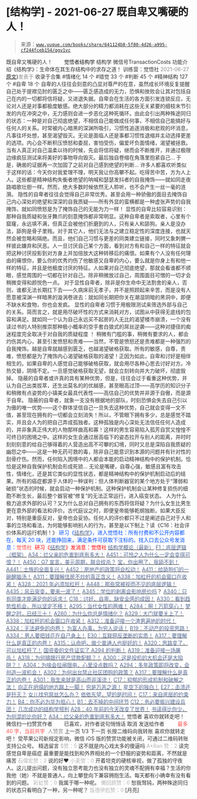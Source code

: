 # [结构学] - 2021-06-27 既自卑又嘴硬的人！

> 来源：[`www.yuque.com/books/share/641124b8-5f80-4d26-a995-cf244fceb154/qgv1vc`](https://www.yuque.com/books/share/641124b8-5f80-4d26-a995-cf244fceb154/qgv1vc)

<ne-p id="520f42f3293818f927861ebbd5b15da4_p_0" data-lake-id="520f42f3293818f927861ebbd5b15da4_p_0"><ne-text id="u041971fb" style="color: rgb(51, 51, 51);">既自卑又嘴硬的人！</ne-text></ne-p> <ne-p id="eed487cd2c8d65703e814cfa403b6838" data-lake-id="eed487cd2c8d65703e814cfa403b6838"><ne-text id="u17d9ce64" ne-fontsize="12" style="color: rgb(255, 255, 255);">原创</ne-text><ne-text id="u5a5af2f9" ne-fontsize="14">觉悟者</ne-text><ne-text id="u547e0ee7" ne-fontsize="14">结构学</ne-text></ne-p> <ne-p id="3d4a4b8e5e006d2d54572c0c63c746af" data-lake-id="3d4a4b8e5e006d2d54572c0c63c746af"><ne-text id="u5bed64ca" ne-fontsize="14" ne-bold="true" style="color: rgb(51, 51, 51);">结构学</ne-text></ne-p> <ne-p id="e03cbae275edbc3cac37c3b86cea53a5" data-lake-id="e03cbae275edbc3cac37c3b86cea53a5"><ne-text id="u9ae63598" ne-fontsize="14" style="color: rgb(51, 51, 51);">微信号</ne-text><ne-text id="ueb3c6dd0" ne-fontsize="14" style="color: rgb(51, 51, 51);">TransactionCosts</ne-text></ne-p> <ne-p id="4d1200151c55f0914d5e6646fa5c46af" data-lake-id="4d1200151c55f0914d5e6646fa5c46af"><ne-text id="ucd483b39" ne-fontsize="14" style="color: rgb(51, 51, 51);">功能介绍</ne-text><ne-text id="u87e1ea44" ne-fontsize="14" style="color: rgb(51, 51, 51);">《结构学》：生命体在其生存结构中的求存之道！ 训练营：觉悟社</ne-text></ne-p> <ne-p id="d6453527345a2f72f1f98c03d92fba79" data-lake-id="d6453527345a2f72f1f98c03d92fba79"><ne-text id="u35a422ca" style="color: rgb(140, 140, 140);">2021-06-27</ne-text>[<ne-text id="u21265521" ne-fontsize="14">原文</ne-text>](https://mp.weixin.qq.com/s?__biz=MzIzMDYwOTM0Mg==&mid=2247485900&idx=1&sn=83acf7157f70f8b8c8273b219807a94d&chksm=e8b1911ddfc6180be47d50c72991aa419968bafed332484fd251732e325037be0b449e32378d#rd))<ne-text id="u337e8c68" ne-fontsize="14" style="color: rgb(140, 140, 140);">发表于</ne-text></ne-p> <ne-p id="7836ba29f62efb4715e10cbb4a0ff44a" data-lake-id="7836ba29f62efb4715e10cbb4a0ff44a"><ne-text id="u2142ee6f" style="color: rgb(51, 51, 51);">收录于合集</ne-text></ne-p> <ne-p id="35488e82818c84d5e55c40ff6025d090" data-lake-id="35488e82818c84d5e55c40ff6025d090"><ne-text id="uf708e7f6" style="color: rgb(51, 51, 51);">#情绪化 14 个</ne-text></ne-p> <ne-p id="25f9f7598ce60e4cd5cc857fafa5c6a4" data-lake-id="25f9f7598ce60e4cd5cc857fafa5c6a4"><ne-text id="u6023f28e" style="color: rgb(51, 51, 51);">#错觉 33 个</ne-text></ne-p> <ne-p id="71a18f9fa0ca7131456d1c5e4555b6d6" data-lake-id="71a18f9fa0ca7131456d1c5e4555b6d6"><ne-text id="u9bf1a854" style="color: rgb(51, 51, 51);">#判断 45 个</ne-text></ne-p> <ne-p id="5b2582b335b16a7ff3ce209e2ec16560" data-lake-id="5b2582b335b16a7ff3ce209e2ec16560"><ne-text id="ud77b6d16" style="color: rgb(51, 51, 51);">#精神结构 127 个</ne-text></ne-p> <ne-p id="132cdd9211af85784b6dd9f3b2b74efa" data-lake-id="132cdd9211af85784b6dd9f3b2b74efa"><ne-text id="u1f05d841" style="color: rgb(51, 51, 51);">#自卑 18 个</ne-text></ne-p> <ne-p id="e6a13d89fa1f8a1547f0f40bbacc5d79" data-lake-id="e6a13d89fa1f8a1547f0f40bbacc5d79"><ne-text id="u41c12721" style="color: rgb(51, 51, 51);">自卑的人往往会刻意的凸显对尊严的在意，虽然成长环境反复提醒自己处于提襟见肘的匮乏之中——匮乏感造成的无力，恐惧和挫败会让其对包括自己在内的一切都将信将疑，又进退失据。自卑会在生活的各方面引发连锁反应，无论对人还是对事都极度敏感。绝大部分的精力都消耗在这些无关紧要的细枝末节引发的内在冲突之中，无力感则会进一步恶化这种死循环。由此会引出两种殊途同归的状态：一种是对自己彻底绝望，不相信自己能做成任何事，不相信自己能搞好与任何人的关系。时常被内心暗黑的深渊所吸引，习惯性追逐消极和悲观的坏消息，凡事往坏处想，甚至渴望毁灭。无论是面临人还是事都习惯性退缩并主动选择更差的选项。内心会不断积压愤怒和委屈，害怕受伤，偏爱坏负面情绪，渴望被拯救。当有人真正对自己温柔以待的时候，先会将信将疑，继而会不断推开，并通过极限边缘疯狂测试来将美好的事物导向毁灭。最后独自卷缩在角落里抱紧自己… 于是，确凿的证据再一次加固了之前对自己感到绝望的判断…</ne-text></ne-p> <ne-p id="8ff37cc72bd5887bcd838d660b3d02fd" data-lake-id="8ff37cc72bd5887bcd838d660b3d02fd"><ne-text id="u1e7711fc" style="color: rgb(51, 51, 51);">许多人都喜欢听类似于这样的话：今天你对我爱理不理，明天我让你高攀不起。吃得苦中苦，方为人上人。这些都是精神结构失衡者绝望的呐喊和瑟瑟发抖者的自我掩饰——就如同走夜路唱歌壮胆一样。然而，绝大多数时候依然无人聆听，也不会产生一丝一毫的涟漪。</ne-text></ne-p> <ne-p id="073d56f7b7104d6af5c2daa57757fedd" data-lake-id="073d56f7b7104d6af5c2daa57757fedd"><ne-text id="u3743bbdb" style="color: rgb(51, 51, 51);">隐性的自卑者往往会觉得自己非常优秀。甚至会用一种骄傲的面目去掩饰自己内心深处的绝望和深深的自我质疑——所有外显的蛮横都是一种虚张声势的自我掩饰，就如同愤怒是为了掩饰自己的无能为力一样！</ne-text></ne-p> <ne-p id="6286d12c7fa90901110529ff97d2be2e" data-lake-id="6286d12c7fa90901110529ff97d2be2e"><ne-text id="u9bb697e5" style="color: rgb(51, 51, 51);">显性的自卑比较容易识别：那种自我质疑和张牙舞爪的刻意掩饰都非常明显。这种自卑者是索取者，心里有个窟窿，永远填不满，但真正会被他们折磨到的人，只有亲人和舔狗。亲人是没办法，舔狗是骨子里贱。对于其它人，他们无法与之建立稳定性的深度连接，也就天然会被忽略和隔绝。而且，他们自己习惯与更差的同类建立链接，同时又象刺猬一样彼此嫌弃和厌恶。人一旦讨厌自己某个方面，看到对方有和自己一样的特征就会把这种讨厌投影到对方身上并加倍放大这种转移后的痛恨。如果有个人没有任何理由的痛恨你，要么你的优秀灼伤了他敏感又自卑的内心，要么就是你身上有和他一样的特征，并且是他极度讨厌的特征。人如果对自己彻底绝望，那就会看谁都不顺眼，感觉周围的一切都在针对自己。除非稍微放过自己，周围面目可憎的一切才会稍微变得和颜悦色一点。</ne-text></ne-p> <ne-p id="63f81db48301939dd204f631165d4500" data-lake-id="63f81db48301939dd204f631165d4500"><ne-text id="u0f114498" style="color: rgb(51, 51, 51);">对于显性自卑者，除非是你生命中无法割舍的亲人，否则，谁都无法长期扛下去——久病床前无孝子，并不是照顾起来辛苦，而是没有人愿意被深渊一样暗黑的漩涡卷进去：就如同长期把你关在潮湿阴暗的黑洞中，即便不缺水和食物，你也会发疯。</ne-text></ne-p> <ne-p id="1bed2b60ac9e30ef6c1dce45e84e3ed7" data-lake-id="1bed2b60ac9e30ef6c1dce45e84e3ed7"><ne-text id="u963d243d" style="color: rgb(51, 51, 51);">显性的自卑者习惯于用极限测试来筛选外部与自己的关系。简而言之，就是用尽破坏性的方式来消耗对方，试图从中获得无底线的包容和满足。就如同一个认为自己永远买不起房的人无比的渴望楼市崩溃，一个没有读过书的人特别推崇那种极小概率的空手套白狼式的屌丝逆袭——这种对捷径的痴迷程度完全取决于对自我的质疑程度 ！</ne-text></ne-p> <ne-p id="92cd646474c84e2d7370542e27035553" data-lake-id="92cd646474c84e2d7370542e27035553"><ne-text id="u1e2493f0" style="color: rgb(51, 51, 51);">稍微有门槛的事，稍微有要求的人，都会灼伤其内心，甚至引发愤怒和责难——当然，不管是愤怒还是责难都是一种强烈的自我掩饰。越是自卑就越感到匮乏，也越渴望破格获取。所有的敏感，自尊，责难，愤怒都是为了掩饰内心渴望破格获取的渴望！正因为如此，自卑和讨好是相伴相生的。如果自卑的人感觉自己能够破格获取，就会用尽各种心思去讨好对方。冷热交替，阴晴不定。一旦感觉破格获取无望，就会立刻转向并大力破坏，彻底毁掉。</ne-text></ne-p> <ne-p id="a51a3d5656fd85ea39bfbe3ce44855bf" data-lake-id="a51a3d5656fd85ea39bfbe3ce44855bf"><ne-text id="u73f21143" style="color: rgb(51, 51, 51);">隐蔽的自卑者或许真的具有某种优势，但是，往往会过于看重这种优势，并认为自己出类拔萃，还生出莫名的的优越感，甚至眼高过顶——高学历的知识分子和稍微有点姿势的小镇美女最具代表性——高估自己的优势并非源于自傲，而是源于自卑。</ne-text></ne-p> <ne-p id="15717ba2a1249fc81979a15eedecd660" data-lake-id="15717ba2a1249fc81979a15eedecd660"><ne-text id="ubf0e05ac" style="color: rgb(51, 51, 51);">隐蔽的自卑者，就象一支没有根据地的部队，时刻恐惧会失去自己引以为傲的唯一优势——这个群体坚信自己一旦失去这种优势，自己就会变得一文不值，甚至现在拥有的一切都会立刻消失！所以，不管眼下拥有多少，总是感觉不踏实，并且会人为的把自己弄成孤独者。这种孤独是内心深处无法信任任何人造成的，并非象真正伟大的人物那样曲高和寡！这样的男生容易陷入孤芳自赏又惶惶不可终日的困境之中。这样的女生会通过居高临下的姿态拉开与别人的距离，并时时刻刻刻意的给自己够得着的人营造出高不可攀的幻境，同时又总是深陷自我质疑的幽怨之中——这是一种无药可救的毒，除非自己能意识到本源的问题并有针对性的刮骨疗伤。然而，任何陷入困境中的人都会本能的启动精神结构中的保护机制。恰恰是这种自我保护机制会形成死锁… 无论是嘴硬，自尊心强，敏感且富有攻击性，情绪化，还是其它类似的显性状态，都是精神结构中的保护机制启动后的结果。所有的癌症都源于人体的一种误判：但人体判断器官的某个地方处于“薄弱和破损”状态的时候，就会启动一种保护机制。这种保护机制会让某种修复损伤的细胞不断生长，最后整个器官被“修复”的无法正常运行，进入癌变状态。</ne-text></ne-p> <ne-p id="d3640144b86696075e5153f987be7009" data-lake-id="d3640144b86696075e5153f987be7009"><ne-text id="uef7d246a" style="color: rgb(51, 51, 51);">人为什么极力追求外部的认可？又为什么总对自己拥有的东西将信将疑？为什么女生比男生更在意外部的看法和评价。古代庭议之时，即便皇帝能够乾纲独断。如果大臣反对，特别是重臣反对，皇帝也会妥协。任何人的评价都只不过是阐述自己对于人和事的立场和看法，为何能够影响别人的行为，甚至是以下制上？读《C16：社会评价体系的运行机制！》</ne-text></ne-p> <ne-p id="b154ee415363908b3343c5acd9e22ff7" data-lake-id="b154ee415363908b3343c5acd9e22ff7"><ne-text id="u60fc3d2c" ne-bold="true" style="color: rgb(0, 82, 255);">研习《</ne-text>[<ne-text id="u5549f5f3" ne-bold="true" style="color: rgb(87, 107, 149);">结构学</ne-text>](https://mp.weixin.qq.com/mp/appmsgalbum?action=getalbum&album_id=1318317199878225920&__biz=MzAxNDk1NjI2Mw==#wechat_redirect)<ne-text id="u80696ea5" ne-bold="true" style="color: rgb(0, 82, 255);">》，进入觉悟社：所有付费和不公开内容都在，每天 20 块，还能挣回来，满足条件可获取下注标的。</ne-text><ne-text id="uee7a5ac1" style="color: rgb(0, 82, 255);">找入口去公众号发消息：</ne-text><ne-text id="u744c3404" ne-bold="true" style="color: rgb(255, 76, 65);">觉悟社 </ne-text></ne-p> <ne-p id="888e25401a9d8886472242d13b3343b6" data-lake-id="888e25401a9d8886472242d13b3343b6"><ne-text id="u194bd24e" style="color: rgb(255, 0, 0);">研习《</ne-text>[<ne-text id="u6aae977f" style="color: rgb(87, 107, 149);">结构学</ne-text>](https://mp.weixin.qq.com/mp/appmsgalbum?action=getalbum&album_id=1318317199878225920&__biz=MzAxNDk1NjI2Mw==#wechat_redirect)<ne-text id="u575393f1" style="color: rgb(255, 0, 0);">》发消息</ne-text><ne-text id="ua396f84d" ne-bold="true" style="color: rgb(255, 0, 0);">：觉悟社</ne-text></ne-p>  <ne-p id="7b22da0a4fb5c1355b39676da7d8adde" data-lake-id="7b22da0a4fb5c1355b39676da7d8adde"><ne-card data-card-name="image" data-card-type="inline" id="xt8IW" data-event-boundary="card" style="color: rgb(51, 51, 51);"><ne-p id="8135c1df27b984e44899500bdf782320" data-lake-id="8135c1df27b984e44899500bdf782320">[<ne-text id="u82d69ebe" style="color: rgb(87, 107, 149);">结构学概论（最新）</ne-text>](http://mp.weixin.qq.com/s?__biz=MzAxNDk1NjI2Mw==&mid=2247485167&idx=1&sn=d5e962eff4a8e9770c83bc87d19d07f3&chksm=9b8a2567acfdac7154f7a62996dca874e5d186b44f3d120dcb633760318788c42d304e325313&scene=21#wechat_redirect)</ne-p> <ne-p id="18065424e7ccda2db868bcc4092d76b7" data-lake-id="18065424e7ccda2db868bcc4092d76b7">[<ne-text id="u37ce6559" style="color: rgb(87, 107, 149);">F1：底层逻辑（框架）</ne-text>](http://mp.weixin.qq.com/s?__biz=MzAxNDk1NjI2Mw==&mid=2247485072&idx=1&sn=83d919c9e3bf71d25978a97c8d4c8aa6&chksm=9b8a2518acfdac0ea8a0f84382cc7c0a26d1ac3664d76c6365aee67ac4ebcac1bf280c060249&scene=21#wechat_redirect)</ne-p> <ne-p id="77853e7ce469aec3d35d731665a1af0e" data-lake-id="77853e7ce469aec3d35d731665a1af0e">[<ne-text id="u703cf5e5" style="color: rgb(87, 107, 149);">A34：烂父亲的危害到底有多大！</ne-text>](http://mp.weixin.qq.com/s?__biz=MzIzMDYwOTM0Mg==&mid=2247483986&idx=1&sn=984fbf5e696f7a3f34f25dcf93037cea&chksm=e8b19a83dfc61395d629a54503920505c42a73a62b9e72308ed4ea0d66c509ca66a1a3138ea5&scene=21#wechat_redirect)</ne-p> <ne-p id="95085f169e370a63226ed72c46471257" data-lake-id="95085f169e370a63226ed72c46471257">[<ne-text id="u8daac3d3" style="color: rgb(87, 107, 149);">A451：可怜之人为什么一定会变得可恨？！</ne-text>](http://mp.weixin.qq.com/s?__biz=MzIzMDYwOTM0Mg==&mid=2247485857&idx=1&sn=75866aff662c66a186e00a3a47086161&chksm=e8b19170dfc6186673189998e7a84d6dde4c85002650674bfd113b5384ae24088f9a46fd11ae&scene=21#wechat_redirect)</ne-p> <ne-p id="83a37084f891262b8f6c27b878edd5fb" data-lake-id="83a37084f891262b8f6c27b878edd5fb">[<ne-text id="u6799ee5a" style="color: rgb(87, 107, 149);">A450：G7 宣言，美元周期，联合绞杀？</ne-text>](http://mp.weixin.qq.com/s?__biz=MzIzMDYwOTM0Mg==&mid=2247485852&idx=1&sn=7b9112d33031e09eae8e3591a6813a3f&chksm=e8b1914ddfc6185b5b91dfd07067729c91349366d409edca7395f9bb3f2fceb656e9e4be6a6f&scene=21#wechat_redirect)</ne-p> <ne-p id="bbe98ce28ab639f6e9e54043de943e1d" data-lake-id="bbe98ce28ab639f6e9e54043de943e1d">[<ne-text id="u24f45e6f" style="color: rgb(87, 107, 149);">宝，你出圈了，我舔不到！</ne-text>](http://mp.weixin.qq.com/s?__biz=MzIzMDYwOTM0Mg==&mid=2247485866&idx=1&sn=17021a896b92b688d8bc32f60a0cda2b&chksm=e8b1917bdfc6186d35480c2d07099ae79b8303c2ca16be1326f73779c3deab43245fb2e83fe7&scene=21#wechat_redirect)</ne-p> <ne-p id="754d5452836ba50e2c34e980ac3a7216" data-lake-id="754d5452836ba50e2c34e980ac3a7216">[<ne-text id="u99d53cb8" ne-bold="true" style="color: rgb(87, 107, 149);">A441：士族的全面复兴！</ne-text>](http://mp.weixin.qq.com/s?__biz=MzIzMDYwOTM0Mg==&mid=2247485889&idx=1&sn=471645e27827f7e022e91d5f71b65056&chksm=e8b19110dfc61806d3c5802396a2a46b1482e16021d034ff9b80e4c2ac2deb463a92ef7de171&scene=21#wechat_redirect)</ne-p> <ne-p id="4ab84b90c51f8e8538aeff46e17301af" data-lake-id="4ab84b90c51f8e8538aeff46e17301af">[<ne-text id="uf6152eda" ne-bold="true" style="color: rgb(87, 107, 149);">A452：房地产的政策将会松动！</ne-text>](http://mp.weixin.qq.com/s?__biz=MzIzMDYwOTM0Mg==&mid=2247485878&idx=1&sn=4734a99c9336a27d5f802e5ba2495648&chksm=e8b19167dfc618718c2197c8c2b5ad15d0750193a5007806c490b9daf505f1b36f08c5f4d574&scene=21#wechat_redirect)</ne-p> <ne-p id="3e56fbf003b92427edfcc5ae705cf018" data-lake-id="3e56fbf003b92427edfcc5ae705cf018">[<ne-text id="u0c172146" style="color: rgb(87, 107, 149);">A411：给舔狗们的一碗醒脑汤！</ne-text>](http://mp.weixin.qq.com/s?__biz=MzIzMDYwOTM0Mg==&mid=2247485578&idx=1&sn=4c1d6ceb83cfe3026bd4ea0a647ee09b&chksm=e8b1905bdfc6194dd390ab83adb8b4b84d90d56c9dcc172ef89e818cc81d5f8ae29e0e19364b&scene=21#wechat_redirect)</ne-p> <ne-p id="4adfcdfba2fc96edeb2eb7cb5d3edb7f" data-lake-id="4adfcdfba2fc96edeb2eb7cb5d3edb7f">[<ne-text id="u72b9f8ab" ne-bold="true" style="color: rgb(87, 107, 149);">A311：要理解住房不炒的真正含义！</ne-text>](http://mp.weixin.qq.com/s?__biz=MzIzMDYwOTM0Mg==&mid=2247484959&idx=1&sn=090583ec50bfd9febec1de463c2672f6&chksm=e8b19ecedfc617d8629080f6745c8de013cfe875de26eef6767b2d5c10782650223ed15f807b&scene=21#wechat_redirect)</ne-p> <ne-p id="27e0f455047174e3ee0a40e78f4cb98d" data-lake-id="27e0f455047174e3ee0a40e78f4cb98d">[<ne-text id="ubf577661" ne-bold="true" style="color: rgb(87, 107, 149);">A338：加杠杆的机会窗口在收紧！</ne-text>](http://mp.weixin.qq.com/s?__biz=MzIzMDYwOTM0Mg==&mid=2247485155&idx=1&sn=64150dffebcd42af4fabc29e145fc218&chksm=e8b19e32dfc61724820d009af4a07a1d22174ba51e61af0553235937475410c8bbee54fa81ad&scene=21#wechat_redirect)</ne-p> <ne-p id="a75d80b40d2c23d0260ef4f20cbea7ed" data-lake-id="a75d80b40d2c23d0260ef4f20cbea7ed">[<ne-text id="u3c7e841a" ne-bold="true" style="color: rgb(87, 107, 149);">A328：2021 年必须加杠杆！</ne-text>](http://mp.weixin.qq.com/s?__biz=MzIzMDYwOTM0Mg==&mid=2247485087&idx=1&sn=24d72f6a71bddb8954a03be5db246538&chksm=e8b19e4edfc617587a8ae645885a89ab8c3c6f67730a026d9c7c9a94ab3051ca480302147fc0&scene=21#wechat_redirect)</ne-p> <ne-p id="c24656902946639b1e53b80b7e4a3af5" data-lake-id="c24656902946639b1e53b80b7e4a3af5">[<ne-text id="u1ecf4da3" ne-bold="true" style="color: rgb(87, 107, 149);">A448：那些常被视而不见的底层逻辑！</ne-text>](http://mp.weixin.qq.com/s?__biz=MzIzMDYwOTM0Mg==&mid=2247485830&idx=1&sn=42c85288382aacb54ef38302b619e934&chksm=e8b19157dfc61841033aa2c778fc461dd05cf91d24f4ecdc3c8e812d94251607fdb69912c08f&scene=21#wechat_redirect)</ne-p> <ne-p id="f1acbdcf9db0c0b8b9dbba42a842e09c" data-lake-id="f1acbdcf9db0c0b8b9dbba42a842e09c">[<ne-text id="u888228ab" ne-bold="true" style="color: rgb(87, 107, 149);">A435：风云突变，要来一波了！</ne-text>](http://mp.weixin.qq.com/s?__biz=MzIzMDYwOTM0Mg==&mid=2247485815&idx=1&sn=e07d2b3e71c1d28218a172aaf9bbb121&chksm=e8b191a6dfc618b067a2992841d1416d9f056d300915305e2646e8ac44a24d35ffeb359d7e78&scene=21#wechat_redirect)</ne-p> <ne-p id="674fcea2980e575f81b670dba7ebd2bd" data-lake-id="674fcea2980e575f81b670dba7ebd2bd">[<ne-text id="ud84e2b69" ne-bold="true" style="color: rgb(87, 107, 149);">A345：学位的剥离会影响房价吗</ne-text>](http://mp.weixin.qq.com/s?__biz=MzIzMDYwOTM0Mg==&mid=2247485208&idx=1&sn=ac3653b56fc18a4a6a809139f935bc45&chksm=e8b19fc9dfc616dfa31b0baf15aa90d994ef8a1262e0fd515739c06698cd0673d1d46e6e4c4f&scene=21#wechat_redirect)<ne-text id="u2bc3c240" ne-bold="true" style="color: rgb(51, 51, 51);">？</ne-text></ne-p> <ne-p id="1c1ae61de573d927f29f48708329409a" data-lake-id="1c1ae61de573d927f29f48708329409a">[<ne-text id="u90ad73a9" style="color: rgb(87, 107, 149);">A340：只有同类才能满足你的诉求！</ne-text>](http://mp.weixin.qq.com/s?__biz=MzIzMDYwOTM0Mg==&mid=2247485171&idx=1&sn=340c944cffbf00d8aa8dfe2e0a2d78e2&chksm=e8b19e22dfc61734def9c4a0bdfedddcd1836cdc2cf695018a942730a9ca804fe4ebe5a77bec&scene=21#wechat_redirect)</ne-p> <ne-p id="b11b7786a3ec7c07b1fb32c942f12aff" data-lake-id="b11b7786a3ec7c07b1fb32c942f12aff">[<ne-text id="uc8e04f4f" ne-bold="true" style="color: rgb(87, 107, 149);">C18：讨好、自卑、缺安全感的成因！</ne-text>](http://mp.weixin.qq.com/s?__biz=MzIzMDYwOTM0Mg==&mid=2247485189&idx=1&sn=5714d52391f1241d0235bb56c0b09a85&chksm=e8b19fd4dfc616c2059b4c7ecd4575ba9f4810f8559aa5c752d84f4ac8df4c1d6f2381d83389&scene=21#wechat_redirect)</ne-p> <ne-p id="c2e83971a4d5b9a4e3a01afcc132effe" data-lake-id="c2e83971a4d5b9a4e3a01afcc132effe">[<ne-text id="uf3021983" style="color: rgb(87, 107, 149);">A330：看到趋势性机会，所以坚定不移！</ne-text>](http://mp.weixin.qq.com/s?__biz=MzIzMDYwOTM0Mg==&mid=2247485097&idx=1&sn=029f58e90141f7c4f18ef6ab40373e19&chksm=e8b19e78dfc6176ea3034b9a8f0a03e5f177c973262e7cebc5b5508215ce61a425c5a542f301&scene=21#wechat_redirect)</ne-p> <ne-p id="8a2228b11b3c8aef669a84801ff75577" data-lake-id="8a2228b11b3c8aef669a84801ff75577">[<ne-text id="u60aa44ba" ne-fontsize="13" style="color: rgb(87, 107, 149);">A295：当代女性的两难！</ne-text>](http://mp.weixin.qq.com/s?__biz=MzIzMDYwOTM0Mg==&mid=2247484854&idx=1&sn=6851afe306f7b89d23728018ea32b7f2&chksm=e8b19d67dfc61471955b15021ac11c5fff9f1607977e9df1bd2bbfabc2deb3dea5c98e369c55&scene=21#wechat_redirect)</ne-p> <ne-p id="e07ff812c4b9eef4f7bb54b9627ec968" data-lake-id="e07ff812c4b9eef4f7bb54b9627ec968">[<ne-text id="u31a4d563" ne-fontsize="13" style="color: rgb(87, 107, 149);">A284：啊！万箭穿心！</ne-text>](http://mp.weixin.qq.com/s?__biz=MzAxNDk1NjI2Mw==&mid=2247486135&idx=1&sn=e950149b9b9147e9199cfc6093605950&chksm=9b8a293facfda029419b911d4b4fa91c73bbaf695b206df2cf15124d843f4bf4b80673baa394&scene=21#wechat_redirect)</ne-p> <ne-p id="9fb4ba5137d70f1966037b5734abc5aa" data-lake-id="9fb4ba5137d70f1966037b5734abc5aa">[<ne-text id="u3acc1384" ne-fontsize="13" ne-bold="true" style="color: rgb(87, 107, 149);">梦醒之时，已经三十！</ne-text>](http://mp.weixin.qq.com/s?__biz=MzIzMDYwOTM0Mg==&mid=2247484378&idx=1&sn=e3a058584a13d7a5267315113964280d&chksm=e8b19b0bdfc6121df4af4b77d2d826fd0f4132ccfdee48132ce8cf86eb1ba45b898be83d1dc7&scene=21#wechat_redirect)</ne-p> <ne-p id="84660cf0ab7d7996e1bf8408bb41d2e5" data-lake-id="84660cf0ab7d7996e1bf8408bb41d2e5">[<ne-text id="u45a09536" ne-fontsize="13" ne-bold="true" style="color: rgb(87, 107, 149);">A260：为什么你总是情绪化？</ne-text>](http://mp.weixin.qq.com/s?__biz=MzAxNDk1NjI2Mw==&mid=2247485923&idx=1&sn=6e1e4a5b0b44a3ac652fe5b32b56ac07&chksm=9b8a2a6bacfda37d56d0717875b11867d9f7426fb815a36f43aebb438d135b81c8d69c3ab006&scene=21#wechat_redirect)</ne-p> <ne-p id="318aaebe9b8a6b62b607d85d02607f53" data-lake-id="318aaebe9b8a6b62b607d85d02607f53">[<ne-text id="ubf09e139" ne-bold="true" style="color: rgb(87, 107, 149);">A329：大门就要关上了！</ne-text>](http://mp.weixin.qq.com/s?__biz=MzIzMDYwOTM0Mg==&mid=2247485111&idx=1&sn=2083ce35e0b472ce7526e85113d70dac&chksm=e8b19e66dfc61770d3c57843c16c77a0b5591d5f80191b03f4a0013c4a65b1b8c86de2f8361b&scene=21#wechat_redirect)</ne-p> <ne-p id="92bb5666ee05034ada27fccfa1445e0f" data-lake-id="92bb5666ee05034ada27fccfa1445e0f">[<ne-text id="u684ff701" ne-bold="true" style="color: rgb(87, 107, 149);">A338：加杠杆的机会窗口在收紧！</ne-text>](http://mp.weixin.qq.com/s?__biz=MzIzMDYwOTM0Mg==&mid=2247485155&idx=1&sn=64150dffebcd42af4fabc29e145fc218&chksm=e8b19e32dfc61724820d009af4a07a1d22174ba51e61af0553235937475410c8bbee54fa81ad&scene=21#wechat_redirect)</ne-p> <ne-p id="3832a9000c27b80145c21cb287023e1d" data-lake-id="3832a9000c27b80145c21cb287023e1d">[<ne-text id="u24892bd0" style="color: rgb(87, 107, 149);">A312：准备迎接一个渣男遍地的时代！</ne-text>](http://mp.weixin.qq.com/s?__biz=MzIzMDYwOTM0Mg==&mid=2247485150&idx=1&sn=baa95cd39e02e12f3aa991688f270577&chksm=e8b19e0fdfc61719f0cb271221c85862256ffadd3003f676e9d3eff398e39fd3b95acc7d6885&scene=21#wechat_redirect)</ne-p> <ne-p id="028ac5fc55d66bf734a8d693f4fc21bb" data-lake-id="028ac5fc55d66bf734a8d693f4fc21bb">[<ne-text id="u6ce84395" style="color: rgb(87, 107, 149);">A324：无法避免的内卷！</ne-text>](http://mp.weixin.qq.com/s?__biz=MzAxNDk1NjI2Mw==&mid=2247486351&idx=1&sn=416223e7bbe181ac9d64767f073152d1&chksm=9b8a2807acfda11139d7bb034b96551e34563b5f21310b05ac2aa8808c12fb592aedd4ee3bf5&scene=21#wechat_redirect)</ne-p> <ne-p id="1e438488ea8a0b87ab9ede253ef5e69e" data-lake-id="1e438488ea8a0b87ab9ede253ef5e69e">[<ne-text id="u415bab65" style="color: rgb(87, 107, 149);">为富人办事，为穷人说话！</ne-text>](http://mp.weixin.qq.com/s?__biz=MzIzMDYwOTM0Mg==&mid=2247484462&idx=1&sn=195ebab17907fba73c69ae7a11bc40ad&chksm=e8b19cffdfc615e9b2f88327d492813afa3656859f4d67a6d831ac1cf684a54b760a8b8edcd6&scene=21#wechat_redirect)</ne-p> <ne-p id="852a18d2bbd208b9e1a2215001a38d30" data-lake-id="852a18d2bbd208b9e1a2215001a38d30">[<ne-text id="uda787bda" style="color: rgb(87, 107, 149);">B19：不动产的投资思路！</ne-text>](http://mp.weixin.qq.com/s?__biz=MzIzMDYwOTM0Mg==&mid=2247484069&idx=1&sn=a13a6e590a21b27fd1356718b3a2dcd3&chksm=e8b19a74dfc613622b23c7233732cbb1d499c75f9b7ac3047cdeaee3a34eeae7d3b4871429f1&scene=21#wechat_redirect)</ne-p> <ne-p id="b842bd822a0c76891061f5c2921888ff" data-lake-id="b842bd822a0c76891061f5c2921888ff">[<ne-text id="u61e0fad4" ne-bold="true" style="color: rgb(87, 107, 149);">A334：男人要把钱花在自己身上！</ne-text>](http://mp.weixin.qq.com/s?__biz=MzIzMDYwOTM0Mg==&mid=2247485123&idx=1&sn=7a3e012167fe9f5c1555cddb7a08cc1e&chksm=e8b19e12dfc6170437185bd55475c22d1e0306d191d5cdb9c20223576d8a44e4c6d116b89e69&scene=21#wechat_redirect)</ne-p> <ne-p id="8aab29fcf80de0c2417181f360aa2bd1" data-lake-id="8aab29fcf80de0c2417181f360aa2bd1">[<ne-text id="u82be7366" ne-bold="true" style="color: rgb(87, 107, 149);">E30：互联网反垄断的实质！</ne-text>](http://mp.weixin.qq.com/s?__biz=MzIzMDYwOTM0Mg==&mid=2247485082&idx=1&sn=c8b4d505292d900ca750fa2a4541cc88&chksm=e8b19e4bdfc6175d3ce68f21fb0530372d2723fa81da0a447f3b7e60c39e37804456fa006cab&scene=21#wechat_redirect)</ne-p> <ne-p id="368f3c2d96e6305d0e66e8d4d83b384d" data-lake-id="368f3c2d96e6305d0e66e8d4d83b384d">[<ne-text id="u52c6b61a" ne-bold="true" style="color: rgb(87, 107, 149);">A317：要理解什么是真正的内卷！</ne-text>](http://mp.weixin.qq.com/s?__biz=MzIzMDYwOTM0Mg==&mid=2247485061&idx=1&sn=ca29269a607917fc496e804188be831d&chksm=e8b19e54dfc617420d461820d8dd260c6fc1be85fb3e11bc1ebf0f9227e7be5ebb50f9ff2bdf&scene=21#wechat_redirect)</ne-p> <ne-p id="0035866f74afa4466a25c2989941a1cf" data-lake-id="0035866f74afa4466a25c2989941a1cf">[<ne-text id="ud48b89da" ne-bold="true" style="color: rgb(87, 107, 149);">A315：认命吧，做个普通人也挺好的！</ne-text>](http://mp.weixin.qq.com/s?__biz=MzIzMDYwOTM0Mg==&mid=2247485008&idx=1&sn=bcaf70c42d4676c8f69de9f9ead1e495&chksm=e8b19e81dfc617973ba40200519407186760e32843fc6f379020da6160b0ba89870dadcae5fa&scene=21#wechat_redirect)</ne-p> <ne-p id="36f2f71729fda986e811742141598557" data-lake-id="36f2f71729fda986e811742141598557">[<ne-text id="uabd82cc7" ne-fontsize="13" ne-bold="true" style="color: rgb(87, 107, 149);">A320：思路变了，可以加杠杆了！</ne-text>](http://mp.weixin.qq.com/s?__biz=MzIzMDYwOTM0Mg==&mid=2247485041&idx=1&sn=add2174fa42806f885a456a072ee4fee&chksm=e8b19ea0dfc617b6734e013f780112fdd88f28ad5312ce423fea1d75da4c3757660dab175208&scene=21#wechat_redirect)</ne-p> <ne-p id="82a4d94ca73dd7c5d07c7128b4d59a01" data-lake-id="82a4d94ca73dd7c5d07c7128b4d59a01">[<ne-text id="uf3d557cb" ne-fontsize="13" ne-bold="true" style="color: rgb(87, 107, 149);">国资委的文件证实了 A294 的判断！</ne-text>](http://mp.weixin.qq.com/s?__biz=MzIzMDYwOTM0Mg==&mid=2247484994&idx=1&sn=83c3c5b2335489f457b8e54e221af20e&chksm=e8b19e93dfc61785af473d8542a982e70bfc3f2c1a9837e105afba67f52e9b4f0f923e5e119f&scene=21#wechat_redirect)</ne-p> <ne-p id="8d774e85fc8150cbe46e830ccb144245" data-lake-id="8d774e85fc8150cbe46e830ccb144245">[<ne-text id="u22ba6321" ne-fontsize="13" ne-bold="true" style="color: rgb(87, 107, 149);">A319：准备迎接一场屠杀！</ne-text>](http://mp.weixin.qq.com/s?__biz=MzIzMDYwOTM0Mg==&mid=2247485036&idx=1&sn=ff52df7559e0a6ed8230922ebd2af71a&chksm=e8b19ebddfc617ab0eca4ed1a66c5227d328155954d6704be456950fb3926e59e5288f7877cf&scene=21#wechat_redirect)</ne-p> <ne-p id="e439e6fe6b9cf75da5832566bb95e0b9" data-lake-id="e439e6fe6b9cf75da5832566bb95e0b9">[<ne-text id="u0e286602" ne-fontsize="13" ne-bold="true" style="color: rgb(87, 107, 149);">A318：为何搞银行房产贷款配额？！</ne-text>](http://mp.weixin.qq.com/s?__biz=MzIzMDYwOTM0Mg==&mid=2247485031&idx=1&sn=c4af23061445755fdb12f1196c108b1d&chksm=e8b19eb6dfc617a015821fd94ff2d8f51a2cb8fb456ddd907206b615bf3240c1597d3618609c&scene=21#wechat_redirect)</ne-p> <ne-p id="bc8be0e9e44a8028219a731edef69884" data-lake-id="bc8be0e9e44a8028219a731edef69884">[<ne-text id="ub915af63" ne-fontsize="13" ne-bold="true" style="color: rgb(87, 107, 149);">A300：这是投机的大机会还是大陷阱？！</ne-text>](http://mp.weixin.qq.com/s?__biz=MzIzMDYwOTM0Mg==&mid=2247484882&idx=1&sn=b103029f41e3aede94e1a45d035cd9ac&chksm=e8b19d03dfc614153863f37ca3f9204b451e2c02ad5ca8680c120e2458e628e5329c76b2d42c&scene=21#wechat_redirect)</ne-p> <ne-p id="9fd9ae5c8e2dd7a4812a0ea31b8b6776" data-lake-id="9fd9ae5c8e2dd7a4812a0ea31b8b6776">[<ne-text id="ua967a00e" ne-fontsize="13" ne-bold="true" style="color: rgb(87, 107, 149);">A304：为啥会拉闸限电，心里没点数吗？</ne-text>](http://mp.weixin.qq.com/s?__biz=MzIzMDYwOTM0Mg==&mid=2247484921&idx=1&sn=0f74dcad5b3cecf8e438493543b5457e&chksm=e8b19d28dfc6143eb8a9bdcdc8a57259580a9267ecea4e54032b9a803540f314e3c6a3cb50ca&scene=21#wechat_redirect)</ne-p> <ne-p id="afd5ba3a0d77c8362bcf341a605572b1" data-lake-id="afd5ba3a0d77c8362bcf341a605572b1">[<ne-text id="u04e9776b" ne-fontsize="13" ne-bold="true" style="color: rgb(87, 107, 149);">A294：多年政策即将改变，会创造一波机会！</ne-text>](http://mp.weixin.qq.com/s?__biz=MzIzMDYwOTM0Mg==&mid=2247484849&idx=1&sn=5485cd1d6c511e883e25b0c7dd9e2e3e&chksm=e8b19d60dfc614764ffc8405dccf5b8120b31988f3c1cee74e384c06f0e39c3c81bef8263c3d&scene=21#wechat_redirect)</ne-p> <ne-p id="512324dc194d85c51aa047a99e7a4e27" data-lake-id="512324dc194d85c51aa047a99e7a4e27">[<ne-text id="u0efe8cd8" ne-fontsize="13" ne-bold="true" style="color: rgb(87, 107, 149);">A302：为何出台禁止社区团购的政策？</ne-text>](http://mp.weixin.qq.com/s?__biz=MzIzMDYwOTM0Mg==&mid=2247484904&idx=1&sn=3b711f9bc2c47ba0ba432cf47d5832fb&chksm=e8b19d39dfc6142f8524aba7d5a15c694c1e25c19e2e662f6773219ace93c7354adf6878e54f&scene=21#wechat_redirect)</ne-p> <ne-p id="8e39d7ab43a0df22ae0e3e7cd2120e7f" data-lake-id="8e39d7ab43a0df22ae0e3e7cd2120e7f">[<ne-text id="u881c2735" style="color: rgb(87, 107, 149);">A317：要理解什么是真正的内卷！</ne-text>](http://mp.weixin.qq.com/s?__biz=MzIzMDYwOTM0Mg==&mid=2247485061&idx=1&sn=ca29269a607917fc496e804188be831d&chksm=e8b19e54dfc617420d461820d8dd260c6fc1be85fb3e11bc1ebf0f9227e7be5ebb50f9ff2bdf&scene=21#wechat_redirect)</ne-p> <ne-p id="328338009eff9c1d0b985e4d85f78320" data-lake-id="328338009eff9c1d0b985e4d85f78320">[<ne-text id="ub7c7e329" ne-fontsize="13" style="color: rgb(87, 107, 149);">A301：我生来就是高山而非溪流！</ne-text>](http://mp.weixin.qq.com/s?__biz=MzIzMDYwOTM0Mg==&mid=2247484895&idx=1&sn=241f68fd60c1b47239beef7573364ceb&chksm=e8b19d0edfc6141856def733b4a1fd20332b7083f1234182452387fcfe12cebb015db7bfbeec&scene=21#wechat_redirect)</ne-p> <ne-p id="8d0f7d35b713a4b89a76728b584f1933" data-lake-id="8d0f7d35b713a4b89a76728b584f1933">[<ne-text id="u0c712898" ne-fontsize="13" style="color: rgb(87, 107, 149);">C17：抑郁的形成机制和破解之法！</ne-text>](http://mp.weixin.qq.com/s?__biz=MzIzMDYwOTM0Mg==&mid=2247484812&idx=1&sn=d8b3a1dbaf5f2d08fe6d2e1664237ba4&chksm=e8b19d5ddfc6144b05efb4212b3542ab9f22b79a2ddab8e42ec911a07ea74190ce84f24e123f&scene=21#wechat_redirect)</ne-p> <ne-p id="d1b41bacb2347853f96479636f5183e9" data-lake-id="d1b41bacb2347853f96479636f5183e9">[<ne-text id="u583525b9" style="color: rgb(87, 107, 149);">向正在坍塌的地方踹上一脚！</ne-text>](http://mp.weixin.qq.com/s?__biz=MzAxNDk1NjI2Mw==&mid=2247483789&idx=1&sn=5e44b7b524c3dc4bb7705f49ed0a44a3&chksm=9b8a2205acfdab139e4b1d44ef6702b09c9fbf79505340205d13fbdaa33207a997f54bee0e97&scene=21#wechat_redirect)</ne-p> <ne-p id="f0acc6ba36d71cf2233cc761f441aeb9" data-lake-id="f0acc6ba36d71cf2233cc761f441aeb9">[<ne-text id="u140ea3fa" style="color: rgb(87, 107, 149);">穷是万恶之源！</ne-text>](http://mp.weixin.qq.com/s?__biz=MzAxNDk1NjI2Mw==&mid=2247483823&idx=1&sn=e54ebe9891b302dc0bf1815c76ccf8b7&chksm=9b8a2227acfdab31a05e273addd9159d4b8263d58d3c58bf214841c8189157519719c3427306&scene=21#wechat_redirect)</ne-p> <ne-p id="3b9337995a14e05df790248773e9a58c" data-lake-id="3b9337995a14e05df790248773e9a58c">[<ne-text id="ub1e90b6f" style="color: rgb(87, 107, 149);">星空下的独白！</ne-text>](http://mp.weixin.qq.com/s?__biz=MzAxNDk1NjI2Mw==&mid=2247484550&idx=1&sn=fa82f3305cc05c03bebea3852dd822b6&chksm=9b8a270eacfdae181964706c9ba3ccde2a315f3f6e21011f6296b060e0e14384ad0485da97f9&scene=21#wechat_redirect)</ne-p> <ne-p id="51b48c451f5a31dc1ae8afed1eb791f2" data-lake-id="51b48c451f5a31dc1ae8afed1eb791f2">[<ne-text id="u704add1e" style="color: rgb(87, 107, 149);">E27：击溃还是歼灭？</ne-text>](http://mp.weixin.qq.com/s?__biz=MzAxNDk1NjI2Mw==&mid=2247485068&idx=1&sn=2b373ea4eefcf1b09885327f1a71579c&chksm=9b8a2504acfdac128793e9562414dc6898813182021afefdb73c3ea788e0a998af0ed02fe173&scene=21#wechat_redirect)</ne-p> <ne-p id="f2a02c3227260a4093c5ee816f554a10" data-lake-id="f2a02c3227260a4093c5ee816f554a10">[<ne-text id="ubf6f5d30" style="color: rgb(87, 107, 149);">女儿找穷屌丝怎么办？</ne-text>](http://mp.weixin.qq.com/s?__biz=MzAxNDk1NjI2Mw==&mid=2247484939&idx=1&sn=6a8b9a3df7e1197fde72a04e45ad3055&chksm=9b8a2583acfdac958a9514beb89993c74e6ee5ad63df4c4c6d420f8ac9cc3976dcfe5f66c734&scene=21#wechat_redirect)</ne-p> <ne-p id="58857eb2b740bca3a24eb926746d4268" data-lake-id="58857eb2b740bca3a24eb926746d4268">[<ne-text id="uc5d80d99" style="color: rgb(87, 107, 149);">依依东望，望的是时间！</ne-text>](http://mp.weixin.qq.com/s?__biz=MzIzMDYwOTM0Mg==&mid=2247483860&idx=1&sn=b5b01ae82ff764ce2806251e3f2a809f&chksm=e8b19905dfc61013607735eb7782299c9a4d7a39a8b15a7b46182ef20eda3ffe9f6ed6337e1f&scene=21#wechat_redirect)</ne-p> <ne-p id="f71f6d224fe54598c1543957715ea4a7" data-lake-id="f71f6d224fe54598c1543957715ea4a7">[<ne-text id="u093245b5" ne-fontsize="13" ne-bold="true" style="color: rgb(87, 107, 149);">C17：来自底层的约束力！</ne-text>](http://mp.weixin.qq.com/s?__biz=MzAxNDk1NjI2Mw==&mid=2247484360&idx=1&sn=a833473eb3a45e0c0aecf4acfcfd87f3&chksm=9b8a2040acfda9566605a3e4ec4640b1fc591a3b848f869a7ce6ebaf7cd06bc75cd184004041&scene=21#wechat_redirect)</ne-p> <ne-p id="55c30e3b35c61cbbc96c1aab03f3dd9d" data-lake-id="55c30e3b35c61cbbc96c1aab03f3dd9d">[<ne-text id="ucb418bff" ne-fontsize="13" ne-bold="true" style="color: rgb(87, 107, 149);">B4：你不必为华为担心！</ne-text>](http://mp.weixin.qq.com/s?__biz=MzIzMDYwOTM0Mg==&mid=2247483951&idx=1&sn=7850925e07db502ec2116efe0211318f&chksm=e8b19afedfc613e816bdef573343dbe2127c92d828c071510a8a8b9cb98384cdc7a6dbf8fbdd&scene=21#wechat_redirect)</ne-p> <ne-p id="ac68610849aa51a27f97e8b0dc36c5e8" data-lake-id="ac68610849aa51a27f97e8b0dc36c5e8">[<ne-text id="ud3cdc57d" ne-fontsize="13" ne-bold="true" style="color: rgb(87, 107, 149);">B1：去不掉的中间环节</ne-text>](http://mp.weixin.qq.com/s?__biz=MzAxNDk1NjI2Mw==&mid=2247484061&idx=1&sn=1209c5618c7a801825c4d601715c442d&chksm=9b8a2115acfda803a021253d6a306e6c95fffb1fdfae4daedf94c8f602c7d2c9e52452759093&scene=21#wechat_redirect)</ne-p> <ne-p id="edfe5604d24c7a815655446d15a8fe00" data-lake-id="edfe5604d24c7a815655446d15a8fe00">[<ne-text id="u9038c4b8" ne-fontsize="13" ne-bold="true" style="color: rgb(87, 107, 149);">C12：务必要振兴建设兵团！</ne-text>](http://mp.weixin.qq.com/s?__biz=MzAxNDk1NjI2Mw==&mid=2247484193&idx=1&sn=88c86597191d0c97a411f9ea6f7b7c5d&chksm=9b8a20a9acfda9bfae819e8e42531fe6d523dd244ef0fc0c0787ab812540108c181f7ec2ffa9&scene=21#wechat_redirect)</ne-p> <ne-p id="bfabad768c2ccbf2e317c15cafd79541" data-lake-id="bfabad768c2ccbf2e317c15cafd79541">[<ne-text id="u96ffd5ad" ne-fontsize="13" ne-bold="true" style="color: rgb(87, 107, 149);">几次成功的结构学预判</ne-text>](http://mp.weixin.qq.com/s?__biz=MzAxNDk1NjI2Mw==&mid=2247484266&idx=1&sn=02ab915e029cbe24d91712f741b3f37c&chksm=9b8a20e2acfda9f4498a5c76204c101ab26e7311f2fb7d3043de108d4ff6e18d72a1c889a569&scene=21#wechat_redirect)</ne-p> <ne-p id="0512eb8f4bdfbfcc150617ae0c969180" data-lake-id="0512eb8f4bdfbfcc150617ae0c969180">[<ne-text id="u387a87e6" ne-fontsize="13" ne-bold="true" style="color: rgb(87, 107, 149);">A28：40 年前的今天改变了世界！</ne-text>](http://mp.weixin.qq.com/s?__biz=MzAxNDk1NjI2Mw==&mid=2247484305&idx=1&sn=34b19d12210bf9f765c6eb615b787ac6&chksm=9b8a2019acfda90fff45ea8c17ccb37c75e04c7420ad9b303a0fb0069110cee644e6f592d95f&scene=21#wechat_redirect)</ne-p> <ne-p id="9888d14a56bf458e5c4e1fce6d54f22b" data-lake-id="9888d14a56bf458e5c4e1fce6d54f22b">[<ne-text id="u8c8f68d8" ne-fontsize="13" ne-bold="true" style="color: rgb(87, 107, 149);">书读得比你少，为何混的比你好？</ne-text>](http://mp.weixin.qq.com/s?__biz=MzAxNDk1NjI2Mw==&mid=2247484296&idx=1&sn=b0e0f11f50023aa8a20e8eeb51d39e10&chksm=9b8a2000acfda916885455b30687e2f18099abba31c78b2fabb95ca1b89ddc40f2415317d368&scene=21#wechat_redirect)</ne-p> <ne-p id="ac3b4e8203df6836239e0697f7c7fca0" data-lake-id="ac3b4e8203df6836239e0697f7c7fca0">[<ne-text id="u149c0e65" ne-fontsize="13" ne-bold="true" style="color: rgb(87, 107, 149);">A34：烂父亲的危害到底有多大！</ne-text>](http://mp.weixin.qq.com/s?__biz=MzAxNDk1NjI2Mw==&mid=2247484348&idx=1&sn=944a6aac1e8035011b56508ea74fb48e&chksm=9b8a2034acfda922b803681a568bf7b75ce8342cf507080d2e636098b7ee9dfc1391836f7341&scene=21#wechat_redirect)</ne-p> <ne-p id="3f674ca3a37301da12a2215039e1bb8b" data-lake-id="3f674ca3a37301da12a2215039e1bb8b"><ne-text id="u499b075b" style="color: rgb(51, 51, 51);">觉悟者</ne-text></ne-p> <ne-p id="ed816216f9c2b53666ccb128d2d1d4f9" data-lake-id="ed816216f9c2b53666ccb128d2d1d4f9"><ne-text id="u93e5f1f7" style="color: rgb(51, 51, 51);">喜欢你就转走吧！</ne-text></ne-p> <ne-p id="41e80c1977e7f5833647da9cc477f71b" data-lake-id="41e80c1977e7f5833647da9cc477f71b"><ne-text id="u3727d1d2" ne-bold="true" style="color: rgb(51, 51, 51);">微信扫一扫赞赏作者</ne-text><ne-text id="u7f54e7d5" ne-bold="true" style="color: rgb(255, 255, 255);">赞赏</ne-text></ne-p> <ne-p id="8d0234e42996e9ac545aa3cda71f4abf" data-lake-id="8d0234e42996e9ac545aa3cda71f4abf"><ne-text id="uca0ab207" style="color: rgb(51, 51, 51);">已喜欢，</ne-text><ne-text id="ub8a08204">对作者说句悄悄话</ne-text></ne-p> <ne-p id="2d7047a51bab11d3242b641b2809160c" data-lake-id="2d7047a51bab11d3242b641b2809160c"><ne-text id="u5221baa3" style="color: rgb(51, 51, 51);">取消</ne-text></ne-p> <ne-p id="dfcaef05c1f96348565ed1ab874fd390" data-lake-id="dfcaef05c1f96348565ed1ab874fd390"><ne-text id="ueda0514b" ne-fontsize="14" ne-bold="true" style="color: rgb(51, 51, 51);">发送给作者</ne-text></ne-p> <ne-p id="b34954e25ec7a7b712c143f58583cc6f" data-lake-id="b34954e25ec7a7b712c143f58583cc6f"><ne-text id="u54f6400f" ne-bold="true" style="color: rgb(255, 255, 255);">发送</ne-text></ne-p> <ne-p id="5cd8910263494b70442a649c6b634bd3" data-lake-id="5cd8910263494b70442a649c6b634bd3"><ne-text id="u16fdd16b" ne-fontsize="13" style="color: rgb(250, 81, 81);">最多 40 字，当前共字</ne-text></ne-p> <ne-p id="d6871ee4b89785bc4786d05b67872ad3" data-lake-id="d6871ee4b89785bc4786d05b67872ad3"><ne-text id="u1f777c4b" style="color: rgb(136, 136, 136);"> 人赞赏</ne-text></ne-p> <ne-p id="b9f261f5acc42c0a6576b9483eb9b1d8" data-lake-id="b9f261f5acc42c0a6576b9483eb9b1d8"><ne-text id="u9bc34547" style="color: rgb(51, 51, 51);">上一页</ne-text> <ne-text id="u642346e0">1</ne-text><ne-text id="ua2fd4818" style="color: rgb(51, 51, 51);">/3 下一页</ne-text></ne-p> <ne-p id="1b7e109316ea977522b98ed01f6d3026" data-lake-id="1b7e109316ea977522b98ed01f6d3026"><ne-text id="u8cf7e7b6" style="color: rgb(51, 51, 51);">长按二维码向我转账</ne-text></ne-p> <ne-p id="8a33f11ce350058a19182077de865424" data-lake-id="8a33f11ce350058a19182077de865424"><ne-text id="u9b9af9fc" style="color: rgb(51, 51, 51);">喜欢你就转走吧！</ne-text></ne-p> <ne-p id="ebdd93a88ad8f96cc4cae7a94e5b9b42" data-lake-id="ebdd93a88ad8f96cc4cae7a94e5b9b42"><ne-text id="ue0903bd6" style="color: rgb(51, 51, 51);">受苹果公司新规定影响，微信 iOS 版的赞赏功能被关闭，可通过二维码转账支持公众号。</ne-text></ne-p> <ne-h3 id="pSDFH" data-lake-id="pSDFH"><ne-heading-ext><ne-heading-anchor></ne-heading-anchor><ne-heading-fold></ne-heading-fold></ne-heading-ext><ne-heading-content><ne-text id="u6e036187" ne-fontsize="16" style="color: rgb(51, 51, 51);">精选留言</ne-text></ne-heading-content></ne-h3>  <ne-p id="f5eeaa45a25945b2709aa838bd4a65c6" data-lake-id="f5eeaa45a25945b2709aa838bd4a65c6"><ne-card data-card-name="image" data-card-type="inline" id="YpHet" data-event-boundary="card" style="color: rgb(51, 51, 51);"><ne-p id="14883aff99f92131763daf2a57035fb1" data-lake-id="14883aff99f92131763daf2a57035fb1"><ne-text id="u9a7c3e03" style="color: rgb(179, 179, 179);">$赞：5</ne-text></ne-p> <ne-p id="a32e657cc7473998c2446cf7adac692e" data-lake-id="a32e657cc7473998c2446cf7adac692e"><ne-text id="u7fc75f8a" style="color: rgb(51, 51, 51);">这不就是内心戏太多的傻逼吗</ne-text></ne-p>  <ne-p id="6c09980efa7963b7ad1e1f84e364dee6" data-lake-id="6c09980efa7963b7ad1e1f84e364dee6"><ne-card data-card-name="image" data-card-type="inline" id="tR5Vp" data-event-boundary="card" style="color: rgb(51, 51, 51);"><ne-p id="716d12f0c549fae3dfc3aae79bdd36c7" data-lake-id="716d12f0c549fae3dfc3aae79bdd36c7"><ne-text id="u052c1074" style="color: rgb(179, 179, 179);">A*Ran 赞：2</ne-text></ne-p> <ne-p id="49c9f7aa3b97a698fa42b63a961180a7" data-lake-id="49c9f7aa3b97a698fa42b63a961180a7"><ne-text id="u8f9151ed" style="color: rgb(51, 51, 51);">读完感觉自卑是癌症 最重要是能找到和外界相处的一个舒服的姿势和距离，不然就是痛苦</ne-text></ne-p>  <ne-p id="3d7ea18d31ed21b967472bfbabea279a" data-lake-id="3d7ea18d31ed21b967472bfbabea279a"><ne-card data-card-name="image" data-card-type="inline" id="bDnpf" data-event-boundary="card" style="color: rgb(51, 51, 51);"><ne-p id="7dc3b5e87bbe582da9bd2a9248e681c6" data-lake-id="7dc3b5e87bbe582da9bd2a9248e681c6"><ne-text id="ua509a58e" style="color: rgb(179, 179, 179);">石偉宏赞：2</ne-text></ne-p> <ne-p id="7ed11bad24eb248082c1820911a10af1" data-lake-id="7ed11bad24eb248082c1820911a10af1"><ne-text id="u8d80bc97" style="color: rgb(51, 51, 51);">说的好♥</ne-text></ne-p>  <ne-p id="09a2aeccf3f094fd71058745a3ac8e93" data-lake-id="09a2aeccf3f094fd71058745a3ac8e93"><ne-card data-card-name="image" data-card-type="inline" id="l73U5" data-event-boundary="card" style="color: rgb(51, 51, 51);"><ne-p id="fd7b8405e2bf060d99f0e7bf82799705" data-lake-id="fd7b8405e2bf060d99f0e7bf82799705"><ne-text id="ubce950ce" style="color: rgb(179, 179, 179);">小麦赞：0</ne-text></ne-p> <ne-p id="8b75fffe2f4f5e37e4aa1965642105ed" data-lake-id="8b75fffe2f4f5e37e4aa1965642105ed"><ne-text id="u2aabdb89" style="color: rgb(51, 51, 51);">开着坦克的硬核审视，做了孤独的守夜人。这儿提出问题，没有独立思考能力也没有独立的灵魂不配拥有幸福？生活的你我他（她）不就是普通人，向上攀登向下兼容拥抱生活。每天都有小确幸有没有看到的问题。</ne-text></ne-p>  <ne-p id="b680631a2b8a76402b3a6c22f9d878e0" data-lake-id="b680631a2b8a76402b3a6c22f9d878e0"><ne-card data-card-name="image" data-card-type="inline" id="WDhAE" data-event-boundary="card" style="color: rgb(51, 51, 51);"><ne-p id="62fd12c3335f00c0b5450350b6116e36" data-lake-id="62fd12c3335f00c0b5450350b6116e36"><ne-text id="u81c84282" style="color: rgb(179, 179, 179);">彩虹赞：0</ne-text></ne-p> <ne-p id="e736a390187fde01704cee154e737302" data-lake-id="e736a390187fde01704cee154e737302"><ne-text id="u9c03ea7d" style="color: rgb(51, 51, 51);">我属于哪一种呢。</ne-text></ne-p>  <ne-p id="12025bd52432a78d1238ef10925c893c" data-lake-id="12025bd52432a78d1238ef10925c893c"><ne-card data-card-name="image" data-card-type="inline" id="IlMyC" data-event-boundary="card" style="color: rgb(51, 51, 51);"><ne-p id="92874db239a500f167a7870ae05367c2" data-lake-id="92874db239a500f167a7870ae05367c2"><ne-text id="ubdf77989" style="color: rgb(179, 179, 179);">懒回顾赞：0</ne-text></ne-p> <ne-p id="1a42884f7980e8b3af9efe6833984db4" data-lake-id="1a42884f7980e8b3af9efe6833984db4"><ne-text id="u25225194" style="color: rgb(51, 51, 51);">恕我驽钝，两种殊途同归的状态只看明白了一种，另一种呢？</ne-text></ne-p>  <ne-p id="b50bc37f134ad7ad33b4241c6340f9cc" data-lake-id="b50bc37f134ad7ad33b4241c6340f9cc"><ne-card data-card-name="image" data-card-type="inline" id="AF101" data-event-boundary="card" style="color: rgb(51, 51, 51);"><ne-p id="73bf3e17c823a3935072776219e9732b" data-lake-id="73bf3e17c823a3935072776219e9732b"><ne-text id="u3d8ad76f" style="color: rgb(179, 179, 179);">饭德伊彪赞：0</ne-text></ne-p> <ne-p id="c140c17c36fd8f297d6a4219630b3902" data-lake-id="c140c17c36fd8f297d6a4219630b3902"><ne-text id="ued410333" style="color: rgb(51, 51, 51);">[月亮]</ne-text></ne-p></ne-card></ne-p></ne-card></ne-p></ne-card></ne-p></ne-card></ne-p></ne-card></ne-p></ne-card></ne-p></ne-card></ne-p></ne-card></ne-p>
